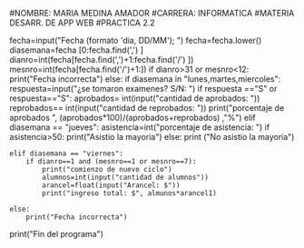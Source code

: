 #NOMBRE: MARIA MEDINA AMADOR
#CARRERA: INFORMATICA
#MATERIA DESARR. DE APP WEB
#PRACTICA 2.2

fecha=input("Fecha (formato 'dia, DD/MM'); ")
fecha=fecha.lower()
diasemana=fecha [0:fecha.find(',') ]
dianro=int(fecha[fecha.find(',')+1:fecha.find('/') ])
mesnro=int(fecha[fecha.find('/')+1:])
if dianro>31 or mesnro<12:
    print("Fecha incorrecta")
else:
    if diasemana in "lunes,martes,miercoles":
        respuesta=input("¿se tomaron examenes? S/N: ")
        if respuesta =="S" or respuesta=="S":
            aprobados= int(input("cantidad de aprobados: "))
            reprobados== int(input("cantidad de reprobados: "))
            print("porcentaje de aprobados ", (aprobados*100)/(aprobados+reprobados) ,"%")
    elif diasemana == "jueves":
        asistencia=int("porcentaje de asistencia: ")
        if asistencia>50:
            print("Asistio la mayoria")
        else:
            print ("No asistio la mayoria")

    elif diasemana == "viernes":
        if dianro==1 and (mesnro==1 or mesnro==7):
            print("comienzo de nuevo ciclo")
            alumnos=int(input("cantidad de alumnos"))
            arancel=float(input("Arancel: $"))
            print("ingreso total: $", almunos*arancel1)

    else:
        print("Fecha incorrecta")

print("Fin del programa")

